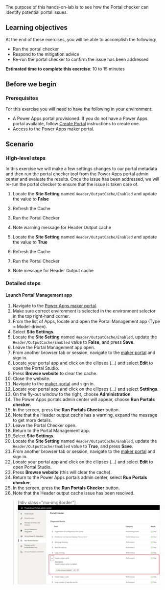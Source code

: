 The purpose of this hands-on-lab is to see how the Portal checker can identify potential portal issues.

## Learning objectives

At the end of these exercises, you will be able to accomplish the following:

* Run the portal checker
* Respond to the mitigation advice
* Re-run the portal checker to confirm the issue has been addressed

**Estimated time to complete this exercise**: 10 to 15 minutes

## Before we begin

### Prerequisites

For this exercise you will need to have the following in your environment:

* A Power Apps portal provisioned. If you do not have a Power Apps portal available, follow [Create Portal](https://docs.microsoft.com/powerapps/maker/portals/create-portal/?azure-portal=true) instructions to create one.
* Access to the Power Apps maker portal.

## Scenario

### High-level steps

In this exercise we will make a few settings changes to our portal metadata and then run the portal checker tool from the Power Apps portal admin center and evaluate the results. Once the issue has been addressed, we will re-run the portal checker to ensure that the issue is taken care of.

1. Locate the **Site Setting** named `Header/OutputCache/Enabled` and update the value to **False**

1. Refresh the Cache

1. Run the Portal Checker

1. Note warning message for Header Output cache

1. Locate the **Site Setting** named `Header/OutputCache/Enabled` and update the value to **True**

1. Refresh the Cache

1. Run the Portal Checker

1. Note message for Header Output cache

### Detailed steps

#### Launch Portal Management app

1. Navigate to the [Power Apps maker portal](https://make.powerapps.com/?azure-portal=true).
1. Make sure correct environment is selected in the environment selector in the top right-hand corner.
1. From the list of Apps, locate and open the Portal Management app (Type = Model-driven).
1. Select **Site Settings**.
1. Locate the **Site Setting** named `Header/OutputCache/Enabled`, update the `Header/OutputCache/Enabled` value to **False**, and press **Save**.
1. Leave the Portal Management app open.
1. From another browser tab or session, navigate to the [maker portal](https://make.powerapps.com/?azure-portal=true) and sign in.  
1. Locate your portal app and click on the ellipses (...) and select **Edit** to open the Portal Studio.
1. Press **Browse website** to clear the cache.
1. Close the website.
1. Navigate to the [maker portal](https://make.powerapps.com/?azure-portal=true) and sign in.  
1. Locate your portal app and click on the ellipses (...) and select **Settings**.
1. On the fly-out window to the right, choose **Administration**.
1. The Power Apps portals admin center will appear, choose **Run Portals checker**.
1. In the screen, press the **Run Portals Checker** button.
1. Note that the Header output cache has a warning, expand the message to get more details.
1. Leave the Portal Checker open.
1. Return to the Portal Management app.
1. Select **Site Settings**.
1. Locate the **Site Setting** named `Header/OutputCache/Enabled`, update the `Header/OutputCache/Enabled` value to **True**, and press **Save**.
1. From another browser tab or session, navigate to the [maker portal](https://make.powerapps.com/?azure-portal=true) and sign in.  
1. Locate your portal app and click on the ellipses (...) and select **Edit** to open Portal Studio.
1. Press **Browse website** (this will clear the cache).
1. Return to the Power Apps portals admin center, select **Run Portals checker**.
1. In the screen, press the **Run Portals Checker** button.
1. Note that the Header output cache issue has been resolved.

> [!div class="mx-imgBorder"]
> [![Portal Checker](../media/portal-checker-exercise.png)](../media/portal-checker-exercise.png#lightbox)
